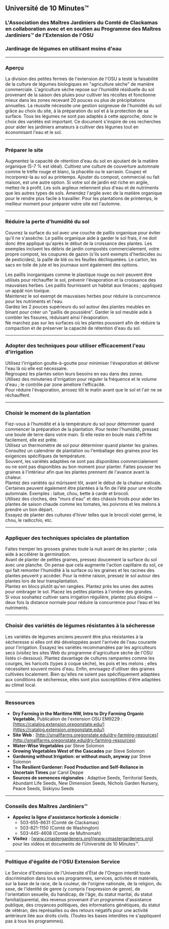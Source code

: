 ## Université de 10 Minutes™

### L'Association des Maîtres Jardiniers du Comté de Clackamas en collaboration avec et en soutien au Programme des Maîtres Jardiniers™ de l'Extension de l'OSU

### Jardinage de légumes en utilisant moins d'eau

---

### Aperçu
La division des petites fermes de l'extension de l'OSU a testé la faisabilité de la culture de légumes biologiques en "agriculture sèche" de manière commerciale. L'agriculture sèche repose sur l'humidité résiduelle du sol provenant de la saison des pluies pour cultiver les récoltes et fonctionne mieux dans les zones recevant 20 pouces ou plus de précipitations annuelles. La réussite nécessite une gestion soigneuse de l'humidité du sol grâce au choix du site, à la préparation du sol et à la protection de sa surface. Tous les légumes ne sont pas adaptés à cette approche, donc le choix des variétés est important. Ce document s'inspire de ces recherches pour aider les jardiniers amateurs à cultiver des légumes tout en économisant l'eau et le sol.

---

### Préparer le site
Augmentez la capacité de rétention d'eau du sol en ajoutant de la matière organique (5-7 % est idéal). Cultivez une culture de couverture automnale comme le trèfle rouge et blanc, la phacélie ou le sarrasin. Coupez et incorporez-la au sol au printemps. Ajouter du compost, commercial ou fait maison, est une autre option. Si votre sol de jardin est riche en argile, mettez-le à profit. Les sols argileux retiennent plus d'eau et de nutriments que les autres types de sols. Amendez l'argile avec de la matière organique pour le rendre plus facile à travailler. Pour les plantations de printemps, le meilleur moment pour préparer votre site est l'automne.

---

### Réduire la perte d'humidité du sol
Couvrez la surface du sol avec une couche de paillis organique pour éviter qu'il ne s'assèche. Le paillis organique aide à garder le sol frais, il ne doit donc être appliqué qu'après le début de la croissance des plantes. Les exemples incluent les débris de jardin compostés commercialement, votre propre compost, les coupures de gazon (s'ils sont exempts d'herbicides ou de pesticides), la paille de blé ou les feuilles déchiquetées. Le carton, les sacs en toile de jute et les journaux sont également des options.

Les paillis inorganiques comme le plastique rouge ou noir peuvent être utilisés pour réchauffer le sol, prévenir l'évaporation et la croissance des mauvaises herbes. Les paillis fournissent un habitat aux limaces ; appliquez un appât non toxique.  
Maintenez le sol exempt de mauvaises herbes pour réduire la concurrence pour les nutriments et l'eau.  
Gardez les 2 pouces supérieurs du sol autour des plantes meubles en binant pour créer un "paillis de poussière". Garder le sol meuble aide à combler les fissures, réduisant ainsi l'évaporation.  
Ne marchez pas sur les surfaces où les plantes poussent afin de réduire la compaction et de préserver la capacité de rétention d'eau du sol.

---

### Adopter des techniques pour utiliser efficacement l'eau d'irrigation
Utilisez l'irrigation goutte-à-goutte pour minimiser l'évaporation et délivrer l'eau là où elle est nécessaire.  
Regroupez les plantes selon leurs besoins en eau dans des zones.  
Utilisez des minuteries d'irrigation pour réguler la fréquence et le volume d'eau ; le contrôle par zone améliore l'efficacité.  
Pour réduire l'évaporation, arrosez tôt le matin avant que le sol et l'air ne se réchauffent.

---

### Choisir le moment de la plantation
Fiez-vous à l'humidité et à la température du sol pour déterminer quand commencer la préparation de la plantation. Pour tester l'humidité, pressez une boule de terre dans votre main. Si elle reste en boule mais s'effrite facilement, elle est prête.  
Utilisez un thermomètre de sol pour déterminer quand planter les graines. Consultez un calendrier de plantation ou l'emballage des graines pour les exigences spécifiques de température.  
Souvent, les variétés adaptées ne sont pas disponibles commercialement ou ne sont pas disponibles au bon moment pour planter. Faites pousser les graines à l'intérieur afin que les plantes prennent de l'avance avant la chaleur.  
Plantez des variétés qui mûrissent tôt, avant le début de la chaleur estivale. Certaines peuvent également être plantées à la fin de l'été pour une récolte automnale. Exemples : laitue, chou, bette à carde et brocoli.  
Utilisez des cloches, des "murs d'eau" et des châssis froids pour aider les plantes de saison chaude comme les tomates, les poivrons et les melons à prendre un bon départ.  
Essayez de planter des cultures d'hiver telles que le brocoli violet germé, le chou, le radicchio, etc.

---

### Appliquer des techniques spéciales de plantation
Faites tremper les grosses graines toute la nuit avant de les planter ; cela aide à accélérer la germination.  
Avant de planter de petites graines, pressez doucement la surface du sol avec une planche. On pense que cela augmente l'action capillaire du sol, ce qui fait remonter l'humidité à la surface où les graines et les racines des plantes peuvent y accéder. Pour la même raison, pressez le sol autour des plantes lors de leur transplantation.  
Plantez en blocs plutôt qu'en rangées. Plantez près les unes des autres pour ombrager le sol. Placez les petites plantes à l'ombre des grandes.  
Si vous souhaitez cultiver sans irrigation régulière, plantez plus éloigné -- deux fois la distance normale pour réduire la concurrence pour l'eau et les nutriments.

---

### Choisir des variétés de légumes résistantes à la sécheresse
Les variétés de légumes anciens peuvent être plus résistantes à la sécheresse si elles ont été développées avant l'arrivée de l'eau courante pour l'irrigation. Essayez les variétés recommandées par les agriculteurs secs (visitez les sites Web du programme d'agriculture sèche de l'OSU listés ci-dessous). Plantez davantage de cultures rampantes comme les courges, les haricots (types à coque sèche), les pois et les melons ; elles nécessitent souvent moins d'eau. Enfin, envisagez d'utiliser des graines cultivées localement. Bien qu'elles ne soient pas spécifiquement adaptées aux conditions de sécheresse, elles sont plus susceptibles d'être adaptées au climat local.

---

### Ressources
- **Dry Farming in the Maritime NW, Intro to Dry Farming Organic Vegetable**, Publication de l'extension OSU EM9229 : [https://catalog.extension.oregonstate.edu/](https://catalog.extension.oregonstate.edu/)  
- **Site Web** : [http://smallfarms.oregonstate.edu/dry-farming-resources](http://smallfarms.oregonstate.edu/dry-farming-resources)  
- **Water-Wise Vegetables** par Steve Solomon  
- **Growing Vegetables West of the Cascades** par Steve Solomon  
- **Gardening without Irrigation: or without much, anyway** par Steve Solomon  
- **The Resilient Gardener: Food Production and Self-Reliance in Uncertain Times** par Carol Deppe  
- **Sources de semences régionales** : Adaptive Seeds, Territorial Seeds, Abundant Life Seeds, New Dimension Seeds, Nichols Garden Nursery, Peace Seeds, Siskiyou Seeds

---

### Conseils des Maîtres Jardiniers™
- **Appelez la ligne d'assistance horticole à domicile** :  
  - 503-655-8631 (Comté de Clackamas)  
  - 503-821-1150 (Comté de Washington)  
  - 503-445-4608 (Comté de Multnomah)  
- **Visitez** : [www.cmastergardeners.org](www.cmastergardeners.org) pour les vidéos et documents de l'Université de 10 Minutes™.

---

### Politique d'égalité de l'OSU Extension Service
Le Service d'Extension de l'Université d'État de l'Oregon interdit toute discrimination dans tous ses programmes, services, activités et matériels, sur la base de la race, de la couleur, de l'origine nationale, de la religion, du sexe, de l'identité de genre (y compris l'expression de genre), de l'orientation sexuelle, du handicap, de l'âge, du statut marital, du statut familial/parental, des revenus provenant d'un programme d'assistance publique, des croyances politiques, des informations génétiques, du statut de vétéran, des représailles ou des retours négatifs pour une activité antérieure liée aux droits civils. (Toutes les bases interdites ne s'appliquent pas à tous les programmes).